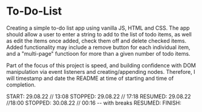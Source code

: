 # To-Do-List

Creating a simple to-do list app using vanilla JS, HTML and CSS.
The app should allow a user to enter a string to add to the list of todo
items, as well as edit the items once added, check them off and delete 
checked items. Added functionality may include a remove button for each
individual item, and a "multi-page" functioon for more than a given
number of todo items. 

Part of the focus of this project is speed, and building confidence
with DOM manipulation via event listeners and creating/appending nodes.
Therefore, I will timestamp and date the README at time of starting and 
time of completion. 

START: 29.08.22 // 13:08 
STOPPED: 29.08.22 // 17:18
RESUMED: 29.08.22 //18:00
STOPPED: 30.08.22 // 00:16 -- with breaks
RESUMED: 
FINISH: 